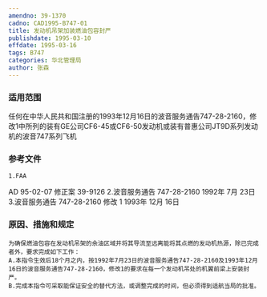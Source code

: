 ```yaml
---
amendno: 39-1370
cadno: CAD1995-B747-01
title: 发动机吊架加装燃油包容封严
publishdate: 1995-03-10
effdate: 1995-03-16
tags: B747
categories: 华北管理局
author: 张森
---
```


### 适用范围 
任何在中华人民共和国注册的1993年12月16日的波音服务通告747-28-2160，修改1中所列的装有GE公司CF6-45或CF6-50发动机或装有普惠公司JT9D系列发动机的波音747系列飞机

### 参考文件
    1.FAA 
AD 95-02-07 修正案 39-9126
    2.波音服务通告 747-28-2160  1992年 7月 23日
    3.波音服务通告 747-28-2160 修改 1 1993年 12月 16日


### 原因、措施和规定 
    为确保燃油包容在发动机吊架的余油区域并将其导流至远离能将其点燃的发动机热源，除已完成者外，要求完成如下工作： 
    A.本指令生效后18个月之内，按1992年7月23日的波音服务通告747-28-2160及1993年12月16日的波音服务通告747-28-2160，修改1的要求在每一个发动机吊处的机翼前梁上安装封严。 
    B.完成本指令可采取能保证安全的替代方法，或调整完成的时间，但必须得到适航当局的批准。

